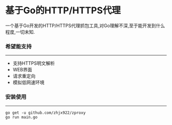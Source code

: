 # 基于Go的HTTP/HTTPS代理

一个基于Go开发的HTTP/HTTPS代理抓包工具,对Go理解不深,至于能开发到什么程度,一切未知.

### 希望能支持
------------
* 支持HTTPS明文解析
* WEB界面
* 请求重定向
* 模拟低网速环境

### 安装使用
------------
```
go get -u github.com/zhjx922/zproxy
go run main.go
```